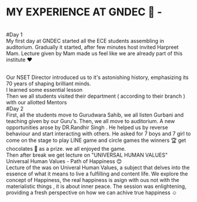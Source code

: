 # MY EXPERIENCE AT GNDEC 🏫 -

<br>#Day 1
<br>My first day at GNDEC started all the ECE students assembling in auditorium. Gradually it started, after few minutes host invited Harpreet Mam. Lecture given by Mam made us feel like we are already part of this institute ♥️ 

 <br>Our NSET Director introduced us to it's astonishing history, emphasizing its 70 years of shaping brilliant minds. 
 <br> I learned some essential lesson 
<br> Then we all students visited their department ( according to their branch ) with our allotted Mentors 
<br> #Day 2 
<br> First, all the students move to Gurudwara Sahib, we all listen Gurbani and teaching given by our Guru's. Then, we all move to auditorium. A new opportunities arose by DR.Randhir Singh . He helped us by reverse behaviour and start interacting with others. He 
asked for 7 boys and 7 girl to come on the stage to play LINE game and 
circle games the winners 🏆 get chocolates 🍫 as a prize. we all enjoyed the game.
<br> Then after break we get lecture on "UNIVERSAL HUMAN VALUES"
<br> Universal Human Values - Path of Happiness 😊 
<br> Lecture of the was on Univeral Human Values, a subject that delves 
into the essence of what it means to live a fulfilling and content life. We explore the concept of Happiness, the real happiness is asign with ous not with the materialistic things , it is about inner peace. The session was enlightening, providing a fresh perspective on how we can achive true happiness ☺️ 


















